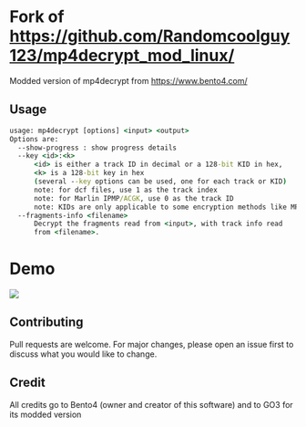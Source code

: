 # Fork of https://github.com/Randomcoolguy123/mp4decrypt_mod_linux/

Modded version of mp4decrypt from https://www.bento4.com/

## Usage

```cmd
usage: mp4decrypt [options] <input> <output>
Options are:
  --show-progress : show progress details
  --key <id>:<k>
      <id> is either a track ID in decimal or a 128-bit KID in hex,
      <k> is a 128-bit key in hex
      (several --key options can be used, one for each track or KID)
      note: for dcf files, use 1 as the track index
      note: for Marlin IPMP/ACGK, use 0 as the track ID
      note: KIDs are only applicable to some encryption methods like MPEG-CENC
  --fragments-info <filename>
      Decrypt the fragments read from <input>, with track info read
      from <filename>.
```

# Demo
![](https://i.imgur.com/CoOWCkN.png)

## Contributing
Pull requests are welcome. For major changes, please open an issue first to discuss what you would like to change.

## Credit
All credits go to Bento4 (owner and creator of this software) and to GO3 for its modded version 
